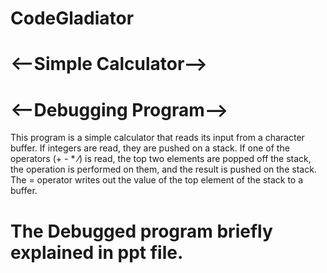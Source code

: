 # CodeGladiator
# <--Simple Calculator-->
# <--Debugging Program-->

This program is a simple calculator that reads its input from a character buffer. If integers are read, they are pushed on a stack. If one of the operators (+ - * ⁄) is read, the top two elements are popped off the stack, the operation is performed on them, and the result is pushed on the stack. The = operator writes out the value of the top element of the stack to a buffer.

# The Debugged program briefly explained in ppt file.
